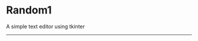 # Random1
A simple text editor using tkinter

----------------------------------------------------------------
